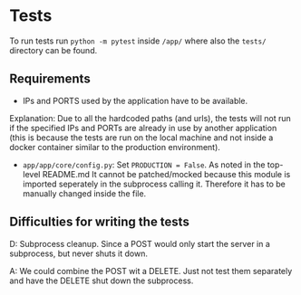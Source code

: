 # Tests

To run tests run `python -m pytest` inside `/app/` where also the `tests/` directory can be found.

## Requirements

- IPs and PORTS used by the application have to be available.

Explanation: Due to all the hardcoded paths (and urls), the tests will not run if the specified IPs
and PORTs are already in use by another application (this is because the tests are run on the local
machine and not inside a docker container similar to the production environment).

- `app/app/core/config.py`: Set `PRODUCTION = False`. As noted in the top-level README.md It cannot
  be patched/mocked because this module is imported seperately in the subprocess calling it.
  Therefore it has to be manually changed inside the file.

## Difficulties for writing the tests

D: Subprocess cleanup. Since a POST would only start the server in a subprocess, but never shuts it
down.

A: We could combine the POST wit a DELETE. Just not test them separately and have the DELETE shut
down the subprocess.
